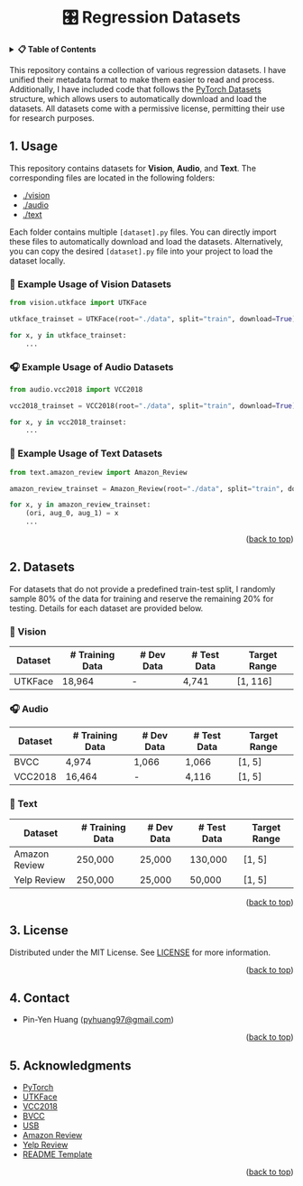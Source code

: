<!-- Improved compatibility of back to top link: See: https://github.com/othneildrew/Best-README-Template/pull/73 -->

<a id="readme-top"></a>

<!--
*** Thanks for checking out the Best-README-Template. If you have a suggestion
*** that would make this better, please fork the repo and create a pull request
*** or simply open an issue with the tag "enhancement".
*** Don't forget to give the project a star!
*** Thanks again! Now go create something AMAZING! :D
-->

<h1 align="center">🎛️ Regression Datasets</h1>

<!-- TABLE OF CONTENTS -->
<details>
  <summary><strong>📋 Table of Contents</strong></summary>
  <ol>
    <li><a href="#1-usage">Usage</a></li>
    <li><a href="#2-datasets">Datasets</a></li>
    <li><a href="#3-license">License</a></li>
    <li><a href="#4-contact">Contact</a></li>
    <li><a href="#5-acknowledgments">Acknowledgments</a></li>
  </ol>
</details>

This repository contains a collection of various regression datasets. I have unified their metadata format to make them easier to read and process. Additionally, I have included code that follows the <a href="https://github.com/pytorch/vision/tree/main/torchvision/datasets">PyTorch Datasets</a> structure, which allows users to automatically download and load the datasets. All datasets come with a permissive license, permitting their use for research purposes.



<!-- USAGE -->
## 1. Usage

This repository contains datasets for **Vision**, **Audio**, and **Text**. The corresponding files are located in the following folders: 

- [./vision](./vision)
- [./audio](./audio)
- [./text](./text)

Each folder contains multiple `[dataset].py` files. You can directly import these files to automatically download and load the datasets. Alternatively, you can copy the desired `[dataset].py` file into your project to load the dataset locally.

### 📸 Example Usage of Vision Datasets

```python
from vision.utkface import UTKFace

utkface_trainset = UTKFace(root="./data", split="train", download=True)

for x, y in utkface_trainset:
    ...
```

### 🎧 Example Usage of Audio Datasets

```python
from audio.vcc2018 import VCC2018

vcc2018_trainset = VCC2018(root="./data", split="train", download=True)

for x, y in vcc2018_trainset:
    ...
```

### 📝 Example Usage of Text Datasets

```python
from text.amazon_review import Amazon_Review

amazon_review_trainset = Amazon_Review(root="./data", split="train", download=True)

for x, y in amazon_review_trainset:
    (ori, aug_0, aug_1) = x
    ...
```

<p align="right">(<a href="#readme-top">back to top</a>)</p>

<!-- DATASETS -->

## 2. Datasets

For datasets that do not provide a predefined train-test split, I randomly sample 80% of the data for training and reserve the remaining 20% for testing. Details for each dataset are provided below.

### 📸 Vision

| Dataset | # Training Data | # Dev Data | # Test Data | Target Range |
| ------- | --------------- | ---------- | ------------ | ------------- |
| UTKFace | 18,964         | -          | 4,741        | [1, 116]      |

### 🎧 Audio

| Dataset   | # Training Data | # Dev Data | # Test Data | Target Range |
| --------- | --------------- | ---------- | ------------ | ------------- |
| BVCC      | 4,974           | 1,066      | 1,066        | [1, 5]       |
| VCC2018   | 16,464          | -          | 4,116        | [1, 5]       |

### 📝 Text

| Dataset         | # Training Data | # Dev Data | # Test Data | Target Range |
| --------------- | --------------- | ---------- | ------------ | ------------- |
| Amazon Review   | 250,000         | 25,000     | 130,000      | [1, 5]       |
| Yelp Review     | 250,000         | 25,000     | 50,000       | [1, 5]       |

<p align="right">(<a href="#readme-top">back to top</a>)</p>

<!-- LICENSE -->

## 3. License

Distributed under the MIT License. See [LICENSE](LICENSE) for more information.

<p align="right">(<a href="#readme-top">back to top</a>)</p>

<!-- CONTACT -->

## 4. Contact

-   Pin-Yen Huang (pyhuang97@gmail.com)

<p align="right">(<a href="#readme-top">back to top</a>)</p>

<!-- ACKNOWLEDGMENTS -->

## 5. Acknowledgments

-   [PyTorch](https://github.com/pytorch)
-   [UTKFace](https://susanqq.github.io/UTKFace)
-   [VCC2018](https://datashare.ed.ac.uk/handle/10283/3061)
-   [BVCC](https://zenodo.org/records/6572573)
-   [USB](https://github.com/microsoft/semi-supervised-learning)
-   [Amazon Review](https://dl.acm.org/doi/10.1145/2507157.2507163)
-   [Yelp Review](http://www.yelp.com/dataset_challenge)
-   [README Template](https://github.com/othneildrew/Best-README-Template)

<p align="right">(<a href="#readme-top">back to top</a>)</p>
